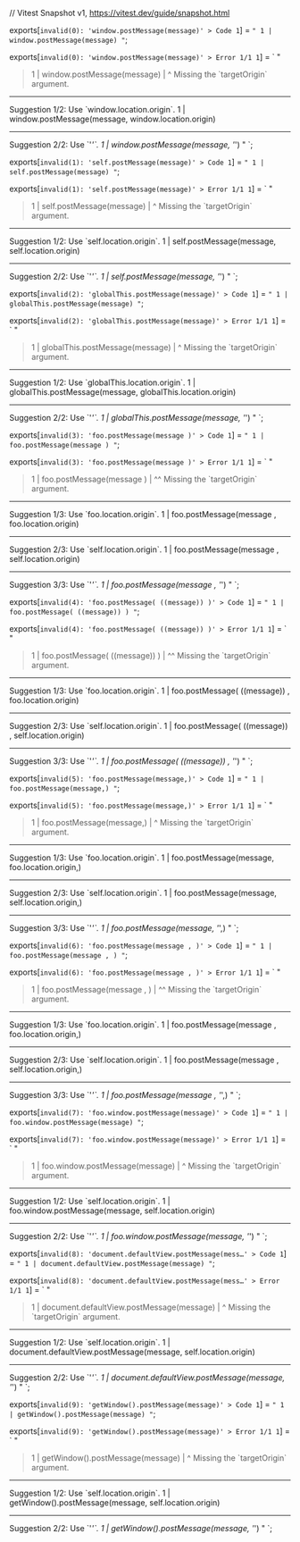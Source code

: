 // Vitest Snapshot v1, https://vitest.dev/guide/snapshot.html

exports[`invalid(0): 'window.postMessage(message)' > Code 1`] = `
"
  1 | window.postMessage(message)
"
`;

exports[`invalid(0): 'window.postMessage(message)' > Error 1/1 1`] = `
"
> 1 | window.postMessage(message)
    |                           ^ Missing the \`targetOrigin\` argument.

--------------------------------------------------------------------------------
Suggestion 1/2: Use \`window.location.origin\`.
  1 | window.postMessage(message, window.location.origin)

--------------------------------------------------------------------------------
Suggestion 2/2: Use \`'*'\`.
  1 | window.postMessage(message, '*')
"
`;

exports[`invalid(1): 'self.postMessage(message)' > Code 1`] = `
"
  1 | self.postMessage(message)
"
`;

exports[`invalid(1): 'self.postMessage(message)' > Error 1/1 1`] = `
"
> 1 | self.postMessage(message)
    |                         ^ Missing the \`targetOrigin\` argument.

--------------------------------------------------------------------------------
Suggestion 1/2: Use \`self.location.origin\`.
  1 | self.postMessage(message, self.location.origin)

--------------------------------------------------------------------------------
Suggestion 2/2: Use \`'*'\`.
  1 | self.postMessage(message, '*')
"
`;

exports[`invalid(2): 'globalThis.postMessage(message)' > Code 1`] = `
"
  1 | globalThis.postMessage(message)
"
`;

exports[`invalid(2): 'globalThis.postMessage(message)' > Error 1/1 1`] = `
"
> 1 | globalThis.postMessage(message)
    |                               ^ Missing the \`targetOrigin\` argument.

--------------------------------------------------------------------------------
Suggestion 1/2: Use \`globalThis.location.origin\`.
  1 | globalThis.postMessage(message, globalThis.location.origin)

--------------------------------------------------------------------------------
Suggestion 2/2: Use \`'*'\`.
  1 | globalThis.postMessage(message, '*')
"
`;

exports[`invalid(3): 'foo.postMessage(message )' > Code 1`] = `
"
  1 | foo.postMessage(message )
"
`;

exports[`invalid(3): 'foo.postMessage(message )' > Error 1/1 1`] = `
"
> 1 | foo.postMessage(message )
    |                        ^^ Missing the \`targetOrigin\` argument.

--------------------------------------------------------------------------------
Suggestion 1/3: Use \`foo.location.origin\`.
  1 | foo.postMessage(message , foo.location.origin)

--------------------------------------------------------------------------------
Suggestion 2/3: Use \`self.location.origin\`.
  1 | foo.postMessage(message , self.location.origin)

--------------------------------------------------------------------------------
Suggestion 3/3: Use \`'*'\`.
  1 | foo.postMessage(message , '*')
"
`;

exports[`invalid(4): 'foo.postMessage( ((message)) )' > Code 1`] = `
"
  1 | foo.postMessage( ((message)) )
"
`;

exports[`invalid(4): 'foo.postMessage( ((message)) )' > Error 1/1 1`] = `
"
> 1 | foo.postMessage( ((message)) )
    |                             ^^ Missing the \`targetOrigin\` argument.

--------------------------------------------------------------------------------
Suggestion 1/3: Use \`foo.location.origin\`.
  1 | foo.postMessage( ((message)) , foo.location.origin)

--------------------------------------------------------------------------------
Suggestion 2/3: Use \`self.location.origin\`.
  1 | foo.postMessage( ((message)) , self.location.origin)

--------------------------------------------------------------------------------
Suggestion 3/3: Use \`'*'\`.
  1 | foo.postMessage( ((message)) , '*')
"
`;

exports[`invalid(5): 'foo.postMessage(message,)' > Code 1`] = `
"
  1 | foo.postMessage(message,)
"
`;

exports[`invalid(5): 'foo.postMessage(message,)' > Error 1/1 1`] = `
"
> 1 | foo.postMessage(message,)
    |                         ^ Missing the \`targetOrigin\` argument.

--------------------------------------------------------------------------------
Suggestion 1/3: Use \`foo.location.origin\`.
  1 | foo.postMessage(message, foo.location.origin,)

--------------------------------------------------------------------------------
Suggestion 2/3: Use \`self.location.origin\`.
  1 | foo.postMessage(message, self.location.origin,)

--------------------------------------------------------------------------------
Suggestion 3/3: Use \`'*'\`.
  1 | foo.postMessage(message, '*',)
"
`;

exports[`invalid(6): 'foo.postMessage(message , )' > Code 1`] = `
"
  1 | foo.postMessage(message , )
"
`;

exports[`invalid(6): 'foo.postMessage(message , )' > Error 1/1 1`] = `
"
> 1 | foo.postMessage(message , )
    |                          ^^ Missing the \`targetOrigin\` argument.

--------------------------------------------------------------------------------
Suggestion 1/3: Use \`foo.location.origin\`.
  1 | foo.postMessage(message ,  foo.location.origin,)

--------------------------------------------------------------------------------
Suggestion 2/3: Use \`self.location.origin\`.
  1 | foo.postMessage(message ,  self.location.origin,)

--------------------------------------------------------------------------------
Suggestion 3/3: Use \`'*'\`.
  1 | foo.postMessage(message ,  '*',)
"
`;

exports[`invalid(7): 'foo.window.postMessage(message)' > Code 1`] = `
"
  1 | foo.window.postMessage(message)
"
`;

exports[`invalid(7): 'foo.window.postMessage(message)' > Error 1/1 1`] = `
"
> 1 | foo.window.postMessage(message)
    |                               ^ Missing the \`targetOrigin\` argument.

--------------------------------------------------------------------------------
Suggestion 1/2: Use \`self.location.origin\`.
  1 | foo.window.postMessage(message, self.location.origin)

--------------------------------------------------------------------------------
Suggestion 2/2: Use \`'*'\`.
  1 | foo.window.postMessage(message, '*')
"
`;

exports[`invalid(8): 'document.defaultView.postMessage(mess…' > Code 1`] = `
"
  1 | document.defaultView.postMessage(message)
"
`;

exports[`invalid(8): 'document.defaultView.postMessage(mess…' > Error 1/1 1`] = `
"
> 1 | document.defaultView.postMessage(message)
    |                                         ^ Missing the \`targetOrigin\` argument.

--------------------------------------------------------------------------------
Suggestion 1/2: Use \`self.location.origin\`.
  1 | document.defaultView.postMessage(message, self.location.origin)

--------------------------------------------------------------------------------
Suggestion 2/2: Use \`'*'\`.
  1 | document.defaultView.postMessage(message, '*')
"
`;

exports[`invalid(9): 'getWindow().postMessage(message)' > Code 1`] = `
"
  1 | getWindow().postMessage(message)
"
`;

exports[`invalid(9): 'getWindow().postMessage(message)' > Error 1/1 1`] = `
"
> 1 | getWindow().postMessage(message)
    |                                ^ Missing the \`targetOrigin\` argument.

--------------------------------------------------------------------------------
Suggestion 1/2: Use \`self.location.origin\`.
  1 | getWindow().postMessage(message, self.location.origin)

--------------------------------------------------------------------------------
Suggestion 2/2: Use \`'*'\`.
  1 | getWindow().postMessage(message, '*')
"
`;
